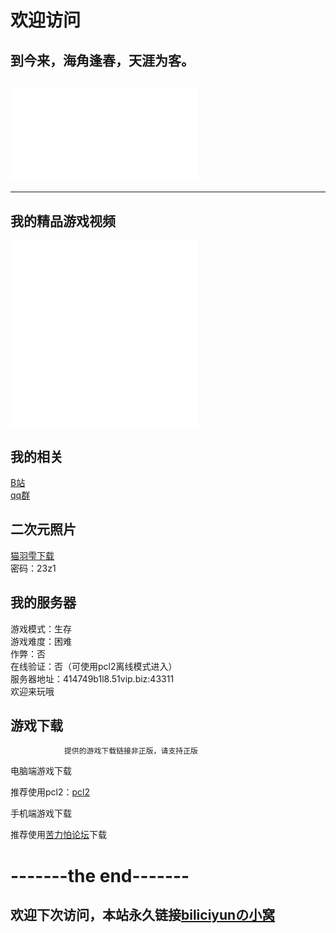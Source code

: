 # 欢迎访问
## 到今来，海角逢春，天涯为客。<br>
## <iframe src="//music.163.com/outchain/player?type=2&id=1808492017&auto=0&height=66”" scrolling="no" border="0" frameborder="no" framespacing="0" allowfullscreen="true"> </iframe>
------------

## 我的精品游戏视频
<iframe src="//player.bilibili.com/player.html?bvid=BV1GJ411x7h7&cid=137649199&page=1" scrolling="no" border="0" frameborder="no" framespacing="0"></iframe>
<iframe src="//player.bilibili.com/player.html?aid=927070335&bvid=BV1wT4y1A7fC&cid=232719671&page=1" scrolling="no" border="0" frameborder="no" framespacing="0" allowfullscreen="true"> </iframe>

## 我的相关<br>
 [B站](https://space.bilibili.com/2066547841?spm_id_from=333.1007.0.0)<br>
 [qq群](https://jq.qq.com/?_wv=1027&k=jLA41A2c)

## 二次元照片
 [猫羽雫下载](https://pan.baidu.com/s/1DjSzz8DtzYrtDpywOA_pCw)<br>
 密码：23z1

## 我的服务器
游戏模式：生存<br>
游戏难度：困难<br>
作弊：否<br>
在线验证：否（可使用pcl2离线模式进入）<br>
服务器地址：414749b1l8.51vip.biz:43311<br>
欢迎来玩哦<br>

## 游戏下载<br>

                提供的游戏下载链接非正版，请支持正版

电脑端游戏下载<br>

推荐使用pcl2：[pcl2](https://afdian.net/p/0164034c016c11ebafcb52540025c377)<br>

手机端游戏下载<br>

推荐使用[苦力怕论坛](https://klpbbs.com/xz/)下载<br>

# -------the end-------
## 欢迎下次访问，本站永久链接[biliciyunの小窝](https://biliciyun.cf/)
